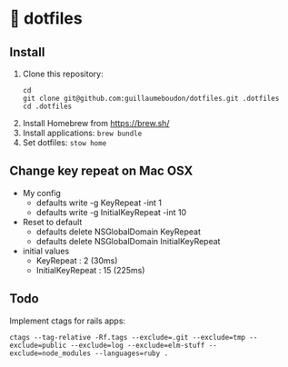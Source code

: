 # :floppy_disk: dotfiles

## Install

1. Clone this repository:
    ```shell
    cd
    git clone git@github.com:guillaumeboudon/dotfiles.git .dotfiles
    cd .dotfiles
    ```
2. Install Homebrew from https://brew.sh/
3. Install applications: `brew bundle`
4. Set dotfiles: `stow home`

## Change key repeat on Mac OSX

- My config
  - defaults write -g KeyRepeat -int 1
  - defaults write -g InitialKeyRepeat -int 10
- Reset to default
  - defaults delete NSGlobalDomain KeyRepeat
  - defaults delete NSGlobalDomain InitialKeyRepeat
- initial values
  - KeyRepeat : 2 (30ms)
  - InitialKeyRepeat : 15 (225ms)

## Todo

Implement ctags for rails apps:

```shell
ctags --tag-relative -Rf.tags --exclude=.git --exclude=tmp --exclude=public --exclude=log --exclude=elm-stuff --exclude=node_modules --languages=ruby .
```
